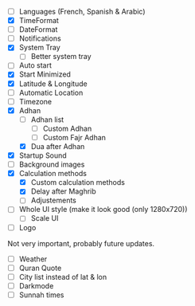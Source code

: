 - [ ] Languages (French, Spanish & Arabic)
- [x] TimeFormat
- [ ] DateFormat
- [ ] Notifications
- [x] System Tray
  - [ ] Better system tray
- [ ] Auto start
- [x] Start Minimized
- [x] Latitude & Longitude
- [ ] Automatic Location
- [ ] Timezone
- [x] Adhan
  - [ ] Adhan list
    - [ ] Custom Adhan
    - [ ] Custom Fajr Adhan
  - [x] Dua after Adhan
- [x] Startup Sound
- [ ] Background images
- [x] Calculation methods
  - [x] Custom calculation methods
  - [x] Delay after Maghrib
  - [ ] Adjustements
- [ ] Whole UI style (make it look good (only 1280x720))
  - [ ] Scale UI
- [ ] Logo

Not very important, probably future updates.
- [ ] Weather
- [ ] Quran Quote
- [ ] City list instead of lat & lon
- [ ] Darkmode
- [ ] Sunnah times